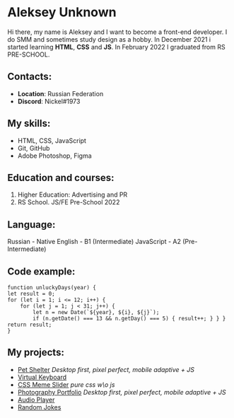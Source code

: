 
# Aleksey Unknown

Hi there, my name is Aleksey and I want to become a front-end developer. I do SMM and sometimes study design as a hobby. In December 2021 i started learning **HTML**, **CSS** and **JS**. In February 2022 I graduated from RS PRE-SCHOOL.

## Contacts:

-  **Location**: Russian Federation
-  **Discord**: Nickel#1973

## My skills:
- HTML, CSS, JavaScript
- Git, GitHub
- Adobe Photoshop, Figma

## Education and courses:

1. Higher Education: Advertising and PR
2. RS School. JS/FE Pre-School 2022

## Language:
Russian - Native
English - B1 (Intermediate)
JavaScript - A2 (Pre-Intermediate)

## Code example:

	function unluckyDays(year) {
	let result = 0;
	for (let i = 1; i <= 12; i++) {
		for (let j = 1; j < 31; j++) {
			let n = new Date(`${year}, ${i}, ${j}`);
			if (n.getDate() === 13 && n.getDay() === 5) { result++; } } }
	return result;
	}
            
## My projects:
- [Pet Shelter](https://rolling-scopes-school.github.io/xposed01-JSFE2022Q1/SHELTER/pages/main/)
*Desktop first, pixel perfect, mobile adaptive + JS*
- [Virtual Keyboard](https://xposed01.github.io/virtual-keyboard/)
- [CSS Meme Slider](https://xposed01.github.io/cssMemSlider/cssMemSlider/)
*pure css w\o js*
- [Photography Portfolio](https://xposed01.github.io/rs-stage0/portfolio/)
*Desktop first, pixel perfect, mobile adaptive + JS*
- [Audio Player](https://xposed01.github.io/rs-stage0/audio-player/)
- [Random Jokes](https://xposed01.github.io/rs-stage0/random-jokes/)

